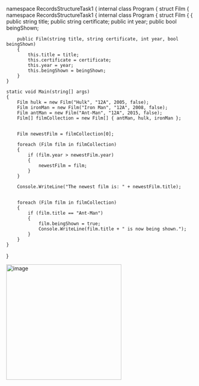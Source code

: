 namespace RecordsStructureTask1
{
    internal class Program
    {
        struct Film
        {
            namespace RecordsStructureTask1
{
    internal class Program
    {
        struct Film
        {
       {
        public string title;
        public string certificate;
        public int year;
        public bool beingShown;

        public Film(string title, string certificate, int year, bool beingShown)
        {
            this.title = title;
            this.certificate = certificate;
            this.year = year;
            this.beingShown = beingShown;
        }
    }

    static void Main(string[] args)
    {
        Film hulk = new Film("Hulk", "12A", 2005, false);
        Film ironMan = new Film("Iron Man", "12A", 2008, false);
        Film antMan = new Film("Ant-Man", "12A", 2015, false);
        Film[] filmCollection = new Film[] { antMan, hulk, ironMan };


        Film newestFilm = filmCollection[0]; 

        foreach (Film film in filmCollection)
        {
            if (film.year > newestFilm.year)
            {
                newestFilm = film;
            }
        }

        Console.WriteLine("The newest film is: " + newestFilm.title);

       
        foreach (Film film in filmCollection)
        {
            if (film.title == "Ant-Man")
            {
                film.beingShown = true;
                Console.WriteLine(film.title + " is now being shown.");
            }
        }
    }
}

<img width="306" alt="image" src="https://github.com/user-attachments/assets/f0f80c65-794e-43fe-a417-07c31be203c7" />

